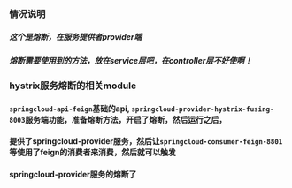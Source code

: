 ### 情况说明
##### 这个是熔断，在服务提供者provider端
##### 熔断需要使用到的方法，放在service层吧，在controller层不好使啊！

### hystrix服务熔断的相关module
#### `springcloud-api-feign`基础的api, `springcloud-provider-hystrix-fusing-8003`服务端功能，准备熔断方法，开启了熔断，然后运行之后，
#### 提供了springcloud-provider服务，然后让`springcloud-consumer-feign-8801`等使用了feign的消费者来消费，然后就可以触发
#### springcloud-provider服务的熔断了